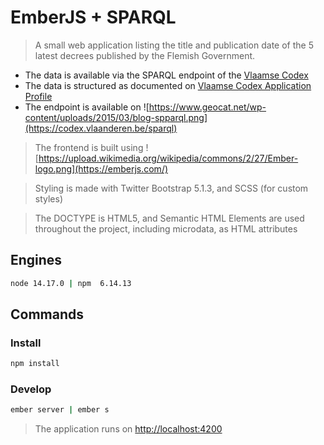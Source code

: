 # EmberJS + SPARQL

> A small web application listing the title and publication date of the 5 latest decrees published by the Flemish Government.

+ The data is available via the SPARQL endpoint of the [Vlaamse Codex](https://www.vlaanderen.be/de-vlaamse-codex)
+ The data is structured as documented on [Vlaamse Codex Application Profile](https://data.vlaanderen.be/doc/applicatieprofiel/vlaamse-codex/)
+ The endpoint is available on ![https://www.geocat.net/wp-content/uploads/2015/03/blog-spparql.png](https://codex.vlaanderen.be/sparql)

> The frontend is built using ![https://upload.wikimedia.org/wikipedia/commons/2/27/Ember-logo.png](https://emberjs.com/)

> Styling is made with Twitter Bootstrap 5.1.3, and SCSS (for custom styles)

> The DOCTYPE is HTML5, and Semantic HTML Elements are used throughout the project, including microdata, as HTML attributes

## Engines
```sh 
node 14.17.0 | npm  6.14.13
```

## Commands
### Install 
```sh 
npm install
```

### Develop
```sh 
ember server | ember s
```

> The application runs on [http://localhost:4200](http://localhost:4200)